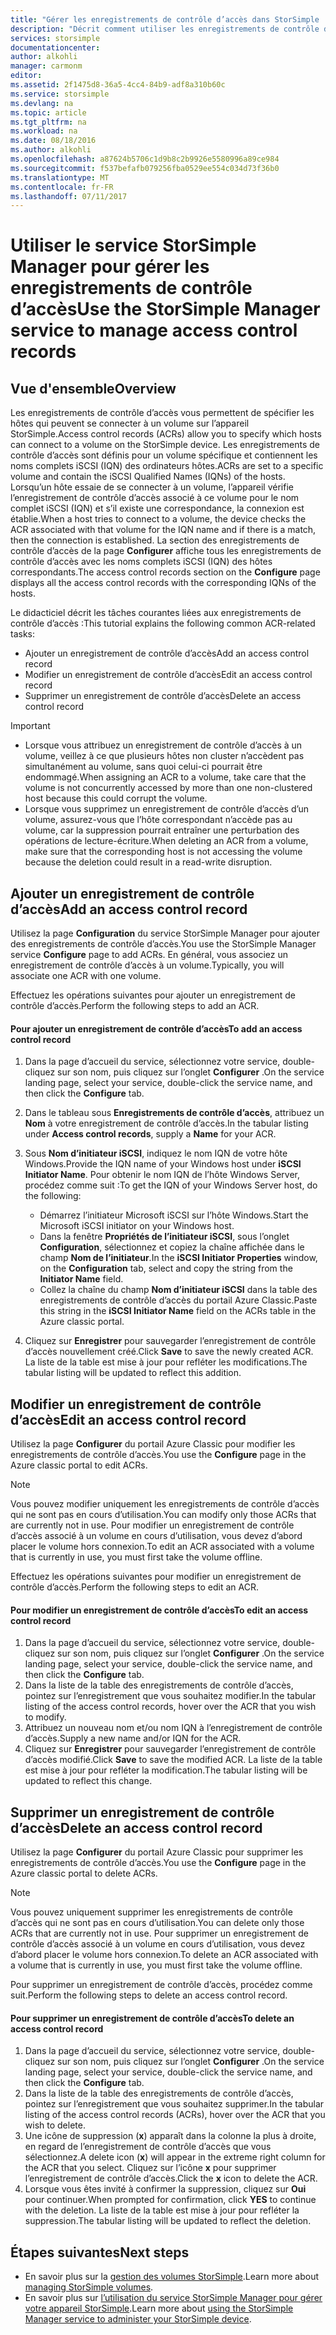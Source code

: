 ```yaml
---
title: "Gérer les enregistrements de contrôle d’accès dans StorSimple | Microsoft Docs"
description: "Décrit comment utiliser les enregistrements de contrôle d’accès pour déterminer les hôtes qui peuvent se connecter à un volume sur l’appareil StorSimple."
services: storsimple
documentationcenter: 
author: alkohli
manager: carmonm
editor: 
ms.assetid: 2f1475d8-36a5-4cc4-84b9-adf8a310b60c
ms.service: storsimple
ms.devlang: na
ms.topic: article
ms.tgt_pltfrm: na
ms.workload: na
ms.date: 08/18/2016
ms.author: alkohli
ms.openlocfilehash: a87624b5706c1d9b8c2b9926e5580996a89ce984
ms.sourcegitcommit: f537befafb079256fba0529ee554c034d73f36b0
ms.translationtype: MT
ms.contentlocale: fr-FR
ms.lasthandoff: 07/11/2017
---
```

# <a name="use-the-storsimple-manager-service-to-manage-access-control-records"></a><span data-ttu-id="99351-103">Utiliser le service StorSimple Manager pour gérer les enregistrements de contrôle d’accès</span><span class="sxs-lookup"><span data-stu-id="99351-103">Use the StorSimple Manager service to manage access control records</span></span>
## <a name="overview"></a><span data-ttu-id="99351-104">Vue d'ensemble</span><span class="sxs-lookup"><span data-stu-id="99351-104">Overview</span></span>
<span data-ttu-id="99351-105">Les enregistrements de contrôle d’accès vous permettent de spécifier les hôtes qui peuvent se connecter à un volume sur l’appareil StorSimple.</span><span class="sxs-lookup"><span data-stu-id="99351-105">Access control records (ACRs) allow you to specify which hosts can connect to a volume on the StorSimple device.</span></span> <span data-ttu-id="99351-106">Les enregistrements de contrôle d’accès sont définis pour un volume spécifique et contiennent les noms complets iSCSI (IQN) des ordinateurs hôtes.</span><span class="sxs-lookup"><span data-stu-id="99351-106">ACRs are set to a specific volume and contain the iSCSI Qualified Names (IQNs) of the hosts.</span></span> <span data-ttu-id="99351-107">Lorsqu’un hôte essaie de se connecter à un volume, l’appareil vérifie l’enregistrement de contrôle d’accès associé à ce volume pour le nom complet iSCSI (IQN) et s’il existe une correspondance, la connexion est établie.</span><span class="sxs-lookup"><span data-stu-id="99351-107">When a host tries to connect to a volume, the device checks the ACR associated with that volume for the IQN name and if there is a match, then the connection is established.</span></span> <span data-ttu-id="99351-108">La section des enregistrements de contrôle d’accès de la page **Configurer** affiche tous les enregistrements de contrôle d’accès avec les noms complets iSCSI (IQN) des hôtes correspondants.</span><span class="sxs-lookup"><span data-stu-id="99351-108">The access control records section on the **Configure** page displays all the access control records with the corresponding IQNs of the hosts.</span></span>

<span data-ttu-id="99351-109">Le didacticiel décrit les tâches courantes liées aux enregistrements de contrôle d’accès :</span><span class="sxs-lookup"><span data-stu-id="99351-109">This tutorial explains the following common ACR-related tasks:</span></span>

* <span data-ttu-id="99351-110">Ajouter un enregistrement de contrôle d’accès</span><span class="sxs-lookup"><span data-stu-id="99351-110">Add an access control record</span></span> 
* <span data-ttu-id="99351-111">Modifier un enregistrement de contrôle d’accès</span><span class="sxs-lookup"><span data-stu-id="99351-111">Edit an access control record</span></span> 
* <span data-ttu-id="99351-112">Supprimer un enregistrement de contrôle d’accès</span><span class="sxs-lookup"><span data-stu-id="99351-112">Delete an access control record</span></span> 

> [!IMPORTANT]
> * <span data-ttu-id="99351-113">Lorsque vous attribuez un enregistrement de contrôle d’accès à un volume, veillez à ce que plusieurs hôtes non cluster n’accèdent pas simultanément au volume, sans quoi celui-ci pourrait être endommagé.</span><span class="sxs-lookup"><span data-stu-id="99351-113">When assigning an ACR to a volume, take care that the volume is not concurrently accessed by more than one non-clustered host because this could corrupt the volume.</span></span> 
> * <span data-ttu-id="99351-114">Lorsque vous supprimez un enregistrement de contrôle d’accès d’un volume, assurez-vous que l’hôte correspondant n’accède pas au volume, car la suppression pourrait entraîner une perturbation des opérations de lecture-écriture.</span><span class="sxs-lookup"><span data-stu-id="99351-114">When deleting an ACR from a volume, make sure that the corresponding host is not accessing the volume because the deletion could result in a read-write disruption.</span></span>
> 
> 

## <a name="add-an-access-control-record"></a><span data-ttu-id="99351-115">Ajouter un enregistrement de contrôle d’accès</span><span class="sxs-lookup"><span data-stu-id="99351-115">Add an access control record</span></span>
<span data-ttu-id="99351-116">Utilisez la page **Configuration** du service StorSimple Manager pour ajouter des enregistrements de contrôle d’accès.</span><span class="sxs-lookup"><span data-stu-id="99351-116">You use the StorSimple Manager service **Configure** page to add ACRs.</span></span> <span data-ttu-id="99351-117">En général, vous associez un enregistrement de contrôle d’accès à un volume.</span><span class="sxs-lookup"><span data-stu-id="99351-117">Typically, you will associate one ACR with one volume.</span></span>

<span data-ttu-id="99351-118">Effectuez les opérations suivantes pour ajouter un enregistrement de contrôle d’accès.</span><span class="sxs-lookup"><span data-stu-id="99351-118">Perform the following steps to add an ACR.</span></span>

#### <a name="to-add-an-access-control-record"></a><span data-ttu-id="99351-119">Pour ajouter un enregistrement de contrôle d’accès</span><span class="sxs-lookup"><span data-stu-id="99351-119">To add an access control record</span></span>
1. <span data-ttu-id="99351-120">Dans la page d’accueil du service, sélectionnez votre service, double-cliquez sur son nom, puis cliquez sur l’onglet **Configurer** .</span><span class="sxs-lookup"><span data-stu-id="99351-120">On the service landing page, select your service, double-click the service name, and then click the **Configure** tab.</span></span>
2. <span data-ttu-id="99351-121">Dans le tableau sous **Enregistrements de contrôle d’accès**, attribuez un **Nom** à votre enregistrement de contrôle d’accès.</span><span class="sxs-lookup"><span data-stu-id="99351-121">In the tabular listing under **Access control records**, supply a **Name** for your ACR.</span></span>
3. <span data-ttu-id="99351-122">Sous **Nom d’initiateur iSCSI**, indiquez le nom IQN de votre hôte Windows.</span><span class="sxs-lookup"><span data-stu-id="99351-122">Provide the IQN name of your Windows host under **iSCSI Initiator Name**.</span></span> <span data-ttu-id="99351-123">Pour obtenir le nom IQN de l’hôte Windows Server, procédez comme suit :</span><span class="sxs-lookup"><span data-stu-id="99351-123">To get the IQN of your Windows Server host, do the following:</span></span>
   
   * <span data-ttu-id="99351-124">Démarrez l’initiateur Microsoft iSCSI sur l’hôte Windows.</span><span class="sxs-lookup"><span data-stu-id="99351-124">Start the Microsoft iSCSI initiator on your Windows host.</span></span>
   * <span data-ttu-id="99351-125">Dans la fenêtre **Propriétés de l’initiateur iSCSI**, sous l’onglet **Configuration**, sélectionnez et copiez la chaîne affichée dans le champ **Nom de l’initiateur**.</span><span class="sxs-lookup"><span data-stu-id="99351-125">In the **iSCSI Initiator Properties** window, on the **Configuration** tab, select and copy the string from the **Initiator Name** field.</span></span>
   * <span data-ttu-id="99351-126">Collez la chaîne du champ **Nom d’initiateur iSCSI** dans la table des enregistrements de contrôle d’accès du portail Azure Classic.</span><span class="sxs-lookup"><span data-stu-id="99351-126">Paste this string in the **iSCSI Initiator Name** field on the ACRs table in the Azure classic portal.</span></span>
4. <span data-ttu-id="99351-127">Cliquez sur **Enregistrer** pour sauvegarder l’enregistrement de contrôle d’accès nouvellement créé.</span><span class="sxs-lookup"><span data-stu-id="99351-127">Click **Save** to save the newly created ACR.</span></span> <span data-ttu-id="99351-128">La liste de la table est mise à jour pour refléter les modifications.</span><span class="sxs-lookup"><span data-stu-id="99351-128">The tabular listing will be updated to reflect this addition.</span></span>

## <a name="edit-an-access-control-record"></a><span data-ttu-id="99351-129">Modifier un enregistrement de contrôle d’accès</span><span class="sxs-lookup"><span data-stu-id="99351-129">Edit an access control record</span></span>
<span data-ttu-id="99351-130">Utilisez la page **Configurer** du portail Azure Classic pour modifier les enregistrements de contrôle d’accès.</span><span class="sxs-lookup"><span data-stu-id="99351-130">You use the **Configure** page in the Azure classic portal to edit ACRs.</span></span> 

> [!NOTE]
> <span data-ttu-id="99351-131">Vous pouvez modifier uniquement les enregistrements de contrôle d’accès qui ne sont pas en cours d’utilisation.</span><span class="sxs-lookup"><span data-stu-id="99351-131">You can modify only those ACRs that are currently not in use.</span></span> <span data-ttu-id="99351-132">Pour modifier un enregistrement de contrôle d’accès associé à un volume en cours d’utilisation, vous devez d’abord placer le volume hors connexion.</span><span class="sxs-lookup"><span data-stu-id="99351-132">To edit an ACR associated with a volume that is currently in use, you must first take the volume offline.</span></span>
> 
> 

<span data-ttu-id="99351-133">Effectuez les opérations suivantes pour modifier un enregistrement de contrôle d’accès.</span><span class="sxs-lookup"><span data-stu-id="99351-133">Perform the following steps to edit an ACR.</span></span>

#### <a name="to-edit-an-access-control-record"></a><span data-ttu-id="99351-134">Pour modifier un enregistrement de contrôle d’accès</span><span class="sxs-lookup"><span data-stu-id="99351-134">To edit an access control record</span></span>
1. <span data-ttu-id="99351-135">Dans la page d’accueil du service, sélectionnez votre service, double-cliquez sur son nom, puis cliquez sur l’onglet **Configurer** .</span><span class="sxs-lookup"><span data-stu-id="99351-135">On the service landing page, select your service, double-click the service name, and then click the **Configure** tab.</span></span>
2. <span data-ttu-id="99351-136">Dans la liste de la table des enregistrements de contrôle d’accès, pointez sur l’enregistrement que vous souhaitez modifier.</span><span class="sxs-lookup"><span data-stu-id="99351-136">In the tabular listing of the access control records, hover over the ACR that you wish to modify.</span></span>
3. <span data-ttu-id="99351-137">Attribuez un nouveau nom et/ou nom IQN à l’enregistrement de contrôle d’accès.</span><span class="sxs-lookup"><span data-stu-id="99351-137">Supply a new name and/or IQN for the ACR.</span></span>
4. <span data-ttu-id="99351-138">Cliquez sur **Enregistrer** pour sauvegarder l’enregistrement de contrôle d’accès modifié.</span><span class="sxs-lookup"><span data-stu-id="99351-138">Click **Save** to save the modified ACR.</span></span> <span data-ttu-id="99351-139">La liste de la table est mise à jour pour refléter la modification.</span><span class="sxs-lookup"><span data-stu-id="99351-139">The tabular listing will be updated to reflect this change.</span></span>

## <a name="delete-an-access-control-record"></a><span data-ttu-id="99351-140">Supprimer un enregistrement de contrôle d’accès</span><span class="sxs-lookup"><span data-stu-id="99351-140">Delete an access control record</span></span>
<span data-ttu-id="99351-141">Utilisez la page **Configurer** du portail Azure Classic pour supprimer les enregistrements de contrôle d’accès.</span><span class="sxs-lookup"><span data-stu-id="99351-141">You use the **Configure** page in the Azure classic portal to delete ACRs.</span></span> 

> [!NOTE]
> <span data-ttu-id="99351-142">Vous pouvez uniquement supprimer les enregistrements de contrôle d’accès qui ne sont pas en cours d’utilisation.</span><span class="sxs-lookup"><span data-stu-id="99351-142">You can delete only those ACRs that are currently not in use.</span></span> <span data-ttu-id="99351-143">Pour supprimer un enregistrement de contrôle d’accès associé à un volume en cours d’utilisation, vous devez d’abord placer le volume hors connexion.</span><span class="sxs-lookup"><span data-stu-id="99351-143">To delete an ACR associated with a volume that is currently in use, you must first take the volume offline.</span></span>
> 
> 

<span data-ttu-id="99351-144">Pour supprimer un enregistrement de contrôle d’accès, procédez comme suit.</span><span class="sxs-lookup"><span data-stu-id="99351-144">Perform the following steps to delete an access control record.</span></span>

#### <a name="to-delete-an-access-control-record"></a><span data-ttu-id="99351-145">Pour supprimer un enregistrement de contrôle d’accès</span><span class="sxs-lookup"><span data-stu-id="99351-145">To delete an access control record</span></span>
1. <span data-ttu-id="99351-146">Dans la page d’accueil du service, sélectionnez votre service, double-cliquez sur son nom, puis cliquez sur l’onglet **Configurer** .</span><span class="sxs-lookup"><span data-stu-id="99351-146">On the service landing page, select your service, double-click the service name, and then click the **Configure** tab.</span></span>
2. <span data-ttu-id="99351-147">Dans la liste de la table des enregistrements de contrôle d’accès, pointez sur l’enregistrement que vous souhaitez supprimer.</span><span class="sxs-lookup"><span data-stu-id="99351-147">In the tabular listing of the access control records (ACRs), hover over the ACR that you wish to delete.</span></span>
3. <span data-ttu-id="99351-148">Une icône de suppression (**x**) apparaît dans la colonne la plus à droite, en regard de l’enregistrement de contrôle d’accès que vous sélectionnez.</span><span class="sxs-lookup"><span data-stu-id="99351-148">A delete icon (**x**) will appear in the extreme right column for the ACR that you select.</span></span> <span data-ttu-id="99351-149">Cliquez sur l’icône **x** pour supprimer l’enregistrement de contrôle d’accès.</span><span class="sxs-lookup"><span data-stu-id="99351-149">Click the **x** icon to delete the ACR.</span></span>
4. <span data-ttu-id="99351-150">Lorsque vous êtes invité à confirmer la suppression, cliquez sur **Oui** pour continuer.</span><span class="sxs-lookup"><span data-stu-id="99351-150">When prompted for confirmation, click **YES** to continue with the deletion.</span></span> <span data-ttu-id="99351-151">La liste de la table est mise à jour pour refléter la suppression.</span><span class="sxs-lookup"><span data-stu-id="99351-151">The tabular listing will be updated to reflect the deletion.</span></span>

## <a name="next-steps"></a><span data-ttu-id="99351-152">Étapes suivantes</span><span class="sxs-lookup"><span data-stu-id="99351-152">Next steps</span></span>
* <span data-ttu-id="99351-153">En savoir plus sur la [gestion des volumes StorSimple](storsimple-manage-volumes.md).</span><span class="sxs-lookup"><span data-stu-id="99351-153">Learn more about [managing StorSimple volumes](storsimple-manage-volumes.md).</span></span>
* <span data-ttu-id="99351-154">En savoir plus sur [l’utilisation du service StorSimple Manager pour gérer votre appareil StorSimple](storsimple-manager-service-administration.md).</span><span class="sxs-lookup"><span data-stu-id="99351-154">Learn more about [using the StorSimple Manager service to administer your StorSimple device](storsimple-manager-service-administration.md).</span></span>

